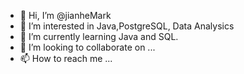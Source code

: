 - 👋 Hi, I’m @jianheMark
- 👀 I’m interested in Java,PostgreSQL, Data Analysics
- 🌱 I’m currently learning Java and SQL. 
- 💞️ I’m looking to collaborate on ...
- 📫 How to reach me ...

<!---
jianheMark/jianheMark is a ✨ special ✨ repository because its `README.md` (this file) appears on your GitHub profile.
You can click the Preview link to take a look at your changes.
--->
